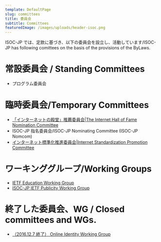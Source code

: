 ```yaml
---
template: DefaultPage
slug: committees
title: 委員会
subtitle: Committees
featuredImage: /images/uploads/header-isoc.png
---
```


ISOC-JP では、定款に基づき、以下の委員会を設立し、活動しています/ISOC-JP has following comittees on the basis of the provisions of the ByLaws.

# 常設委員会 / Standing Committees

- プログラム委員会

# 臨時委員会/Temporary Committees

* [「インターネットの殿堂」推薦委員会|The Internet Hall of Fame Nomination Committee](/committees/ihf_committee/)
* ISOC-JP 指名委員会/ISOC-JP Nominating Committee (ISOC-JP Nomcom)
* [インターネット標準化推進委員会|Internet Standardization Promotion Committee](/committees/ispc/)

# ワーキンググループ/Working Groups

* [IETF Education Working Group](ietf_edu_wg)
* [ISOC-JP IETF Publicity Working Group](/committees/ietf_pub_wg)

# 終了した委員会、WG / Closed committees and WGs.

* [（2016.12.7 終了） Online Identity Working Group](/committees/onlineidentitywg)
